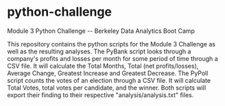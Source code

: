 # python-challenge
Module 3 Python Challenge -- Berkeley Data Analytics Boot Camp

This repository contains the python scripts for the Module 3 Challenge as well as the resulting analyses. 
The PyBank script looks through a company's profits and losses per month for some period of time through a CSV file. 
It will calculate the Total Months, Total (net profits/losses), Average Change, Greatest Increase and Greatest Decrease. 
The PyPoll script counts the votes of an election through a CSV file.
It will calculate Total Votes, total votes per candidate, and the winner.
Both scripts will export their finding to their respective "analysis/analysis.txt" files.
